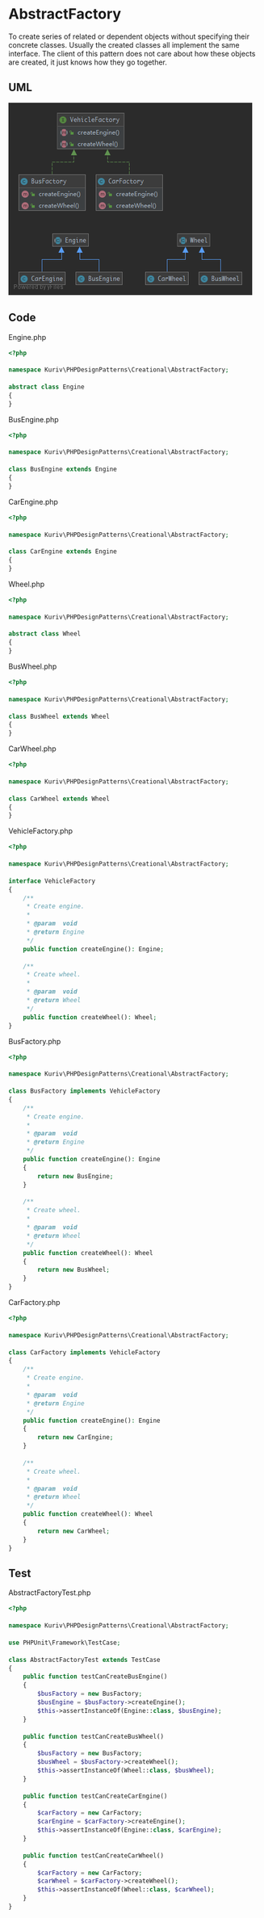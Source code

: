 # AbstractFactory

To create series of related or dependent objects without specifying their concrete classes. Usually the created classes all implement the same interface. The client of this pattern does not care about how these objects are created, it just knows how they go together.

## UML

![AbstractFactory](AbstractFactory.png)

## Code

Engine.php

```php
<?php

namespace Kuriv\PHPDesignPatterns\Creational\AbstractFactory;

abstract class Engine
{
}

```

BusEngine.php

```php
<?php

namespace Kuriv\PHPDesignPatterns\Creational\AbstractFactory;

class BusEngine extends Engine
{
}

```

CarEngine.php

```php
<?php

namespace Kuriv\PHPDesignPatterns\Creational\AbstractFactory;

class CarEngine extends Engine
{
}

```

Wheel.php

```php
<?php

namespace Kuriv\PHPDesignPatterns\Creational\AbstractFactory;

abstract class Wheel
{
}

```

BusWheel.php

```php
<?php

namespace Kuriv\PHPDesignPatterns\Creational\AbstractFactory;

class BusWheel extends Wheel
{
}

```

CarWheel.php

```php
<?php

namespace Kuriv\PHPDesignPatterns\Creational\AbstractFactory;

class CarWheel extends Wheel
{
}

```

VehicleFactory.php

```php
<?php

namespace Kuriv\PHPDesignPatterns\Creational\AbstractFactory;

interface VehicleFactory
{
    /**
     * Create engine.
     *
     * @param  void
     * @return Engine
     */
    public function createEngine(): Engine;

    /**
     * Create wheel.
     *
     * @param  void
     * @return Wheel
     */
    public function createWheel(): Wheel;
}

```

BusFactory.php

```php
<?php

namespace Kuriv\PHPDesignPatterns\Creational\AbstractFactory;

class BusFactory implements VehicleFactory
{
    /**
     * Create engine.
     *
     * @param  void
     * @return Engine
     */
    public function createEngine(): Engine
    {
        return new BusEngine;
    }

    /**
     * Create wheel.
     *
     * @param  void
     * @return Wheel
     */
    public function createWheel(): Wheel
    {
        return new BusWheel;
    }
}

```

CarFactory.php

```php
<?php

namespace Kuriv\PHPDesignPatterns\Creational\AbstractFactory;

class CarFactory implements VehicleFactory
{
    /**
     * Create engine.
     *
     * @param  void
     * @return Engine
     */
    public function createEngine(): Engine
    {
        return new CarEngine;
    }

    /**
     * Create wheel.
     *
     * @param  void
     * @return Wheel
     */
    public function createWheel(): Wheel
    {
        return new CarWheel;
    }
}

```

## Test

AbstractFactoryTest.php

```php
<?php

namespace Kuriv\PHPDesignPatterns\Creational\AbstractFactory;

use PHPUnit\Framework\TestCase;

class AbstractFactoryTest extends TestCase
{
    public function testCanCreateBusEngine()
    {
        $busFactory = new BusFactory;
        $busEngine = $busFactory->createEngine();
        $this->assertInstanceOf(Engine::class, $busEngine);
    }

    public function testCanCreateBusWheel()
    {
        $busFactory = new BusFactory;
        $busWheel = $busFactory->createWheel();
        $this->assertInstanceOf(Wheel::class, $busWheel);
    }

    public function testCanCreateCarEngine()
    {
        $carFactory = new CarFactory;
        $carEngine = $carFactory->createEngine();
        $this->assertInstanceOf(Engine::class, $carEngine);
    }

    public function testCanCreateCarWheel()
    {
        $carFactory = new CarFactory;
        $carWheel = $carFactory->createWheel();
        $this->assertInstanceOf(Wheel::class, $carWheel);
    }
}

```

